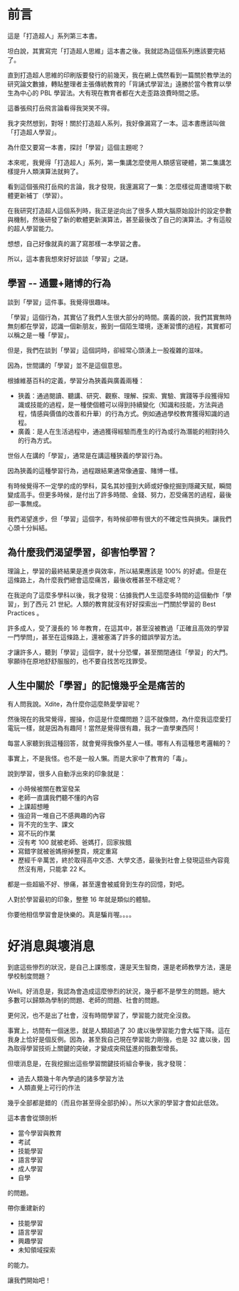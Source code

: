 # 前言

這是「打造超人」系列第三本書。

坦白說，其實寫完「打造超人思維」這本書之後。我就認為這個系列應該要完結了。

直到打造超人思維的印刷版要發行的前幾天，我在網上偶然看到一篇關於教學法的研究論文數據，轉貼整理者主張傳統教育的「背誦式學習法」遠勝於當今教育以學生為中心的 PBL 學習法。大有現在教育者都在大走歪路浪費時間之感。

這番張飛打岳飛言論看得我哭笑不得。

我才突然想到，對呀！關於打造超人系列，我好像漏寫了一本。這本書應該叫做「打造超人學習」。

為什麼又要寫一本書，探討「學習」這個主題呢？

本來呢，我覺得「打造超人」系列，第一集講怎麼使用人類感官硬體，第二集講怎樣提升人類演算法就夠了。

看到這個張飛打岳飛的言論，我才發現，我還漏寫了一集：怎麼樣從周遭環境下軟體更新補丁（學習）。

在我研究打造超人這個系列時，我正是逆向出了很多人類大腦原始設計的設定參數與機制，然後研發了新的軟體更新演算法，甚至最後改了自己的演算法。才有這般的超人學習能力。

想想，自己好像就真的漏了寫那樣一本學習之書。

所以，這本書我想來好好談談「學習」之謎。

## 學習 -- 通靈+賭博的行為

談到「學習」這件事。我覺得很趣味。

「學習」這個行為，其實佔了我們人生很大部分的時間。廣義的說，我們其實無時無刻都在學習，認識一個新朋友，搬到一個陌生環境，逐漸習慣的過程，其實都可以稱之是一種「學習」。

但是，我們在談到「學習」這個詞時，卻經常心頭湧上一股複雜的滋味。

因為，世間講的「學習」並不是這個意思。

根據維基百科的定義，學習分為狹義與廣義兩種：

* 狹義：通過閱讀、聽講、研究、觀察、理解、探索、實驗、實踐等手段獲得知識或技能的過程，是一種使個體可以得到持續變化（知識和技能，方法與過程，情感與價值的改善和升華）的行為方式。例如通過學校教育獲得知識的過程。
* 廣義：是人在生活過程中，通過獲得經驗而產生的行為或行為潛能的相對持久的行為方式。

世俗人在講的「學習」，通常是在講這種狹義的學習行為。

因為狹義的這種學習行為，過程跟結果通常像通靈、賭博一樣。

有時候覺得不一定學的成的學科，莫名其妙撞到大師或好像挖掘到隱藏天賦，瞬間變成高手。但更多時候，是付出了許多時間、金錢、努力，忍受痛苦的過程，最後卻一事無成。

我們渴望進步，但「學習」這個字，有時候卻帶有很大的不確定性與損失。讓我們心頭十分糾結。

## 為什麼我們渴望學習，卻害怕學習？

理論上，學習的最終結果是進步與效率，所以結果應該是 100% 的好處。但是在這條路上，為什麼我們總會這麼痛苦，最後收穫甚至不穩定呢？

在我逆向了這麼多學科以後，我才發現：佔據我們人生這麼多時間的這個動作「學習」，到了西元 21 世紀。人類的教育就沒有好好探索出一門關於學習的 Best Practices 。

許多成人，受了漫長的 16 年教育，在這其中，甚至沒被教過「正確且高效的學習一門學問」，甚至在這條路上，還被塞滿了許多的錯誤學習方法。

才讓許多人，聽到「學習」這個字，就十分恐懼，甚至關閉通往「學習」的大門。寧願待在原地舒舒服服的，也不要自找苦吃找罪受。

## 人生中關於「學習」的記憶幾乎全是痛苦的

有人問我說。Xdite，為什麼你這麼熱愛學習呢？

然後現在的我常覺得，握操，你這是什麼爛問題？這不就像問，為什麼我這麼愛打電玩一樣，就是因為有趣阿！當然是覺得很有趣，我才一直學東西阿！

每當人家聽到我這種回答，就會覺得我像外星人一樣。哪有人有這種思考邏輯的？

事實上，不是我怪。也不是一般人懶。而是大家中了教育的「毒」。

說到學習，很多人自動浮出來的印象就是：

* 小時候被關在教室發呆
* 老師一直講我們聽不懂的內容
* 上課超想睡
* 強迫背一堆自己不感興趣的內容
* 背不完的生字、課文
* 寫不玩的作業
* 沒有考 100 就被老師、爸媽打，回家挨餓
* 寫錯字就被爸媽擦掉整頁，規定重寫
* 歷經千辛萬苦，終於取得高中文憑、大學文憑，最後到社會上發現這些內容竟然沒有用，只能拿 22 K。

都是一些超級不好、慘痛，甚至還會被威脅到生存的回憶，對吧。

人對於學習最初的印象，整整 16 年就是類似的體驗。

你要他相信學習會是快樂的。真是騙肖喔。。。。

# 好消息與壞消息

到底這些慘烈的狀況，是自己上課態度，還是天生智商，還是老師教學方法，還是學校制度問題？

Well。好消息是，我認為會造成這麼慘烈的狀況，幾乎都不是學生的問題。絕大多數可以歸類為學制的問題、老師的問題、社會的問題。

更何況，也不是出了社會，沒有時間學習了，學習能力就完全沒救。

事實上，坊間有一個迷思，就是人類超過了 30 歲以後學習能力會大幅下降。這在我身上恰好是個反例。因為，甚至我自己現在學習能力剛強，也是 32 歲以後，因為取得學習技術上關鍵的突破，才變成突飛猛進的指數型增長。

但壞消息是，在我挖掘出這些學習關鍵技術組合拳後，我才發現：

* 過去人類幾十年內學過的諸多學習方法
* 人類直覺上可行的作法

幾乎全部都是錯的（而且你甚至得全部扔掉）。所以大家的學習才會如此低效。

這本書會從頭剖析

* 當今學習與教育
* 考試
* 技能學習
* 語言學習
* 成人學習
* 自學

的問題。

帶你重建新的

* 技能學習
* 語言學習
* 興趣學習
* 未知領域探索

的能力。

讓我們開始吧！
